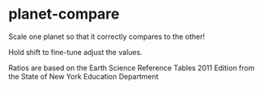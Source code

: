 # planet-compare
Scale one planet so that it correctly compares to the other!

Hold shift to fine-tune adjust the values.

Ratios are based on the Earth Science Reference Tables 2011 Edition from the State of New York Education Department
